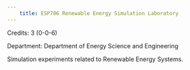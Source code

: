 ```yaml
---
    title: ESP706 Renewable Energy Simulation Laboratory
---
```

Credits: 3 (0-0-6)

Department: Department of Energy Science and Engineering

Simulation experiments related to Renewable Energy Systems.